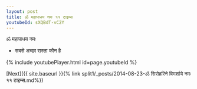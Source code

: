 ```yaml
---
layout: post
title: ॐ महापाधय नमः ११ टाइम्स
youtubeId: sXQBdT-vC2Y
---
```

 
 
 ॐ महापाधय नमः  
 
 -  सबसे अच्छा रास्ता कौन है 
 
  
 
  
 
 
 
 
 
 


{% include youtubePlayer.html id=page.youtubeId %}
 
[Next]({{ site.baseurl }}{% link  split1/_posts/2014-08-23-ॐ सिरोहरिने विमर्शाये नमः ११ टाइम्स.md%})
 
